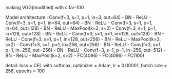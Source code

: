  making VGG(modified) with cifar-100

Model architecture : Conv(f=3, s=1, p=1, in=3, out=64) - BN - ReLU - Conv(f=3, s=1, p=1, in=64, out=64) - BN - ReLU - Conv(f=3, s=1, p=1, in=64, out=128) - BN - ReLU - MaxPool(k=2, s=2) - Conv(f=3, s=1, p=1, in=128, out=128) - BN - ReLU - Conv(f=3, s=1, p=1, in=128, out=128) - BN - ReLU - Conv(f=3, s=1, p=1, in=128, out=256) - BN - ReLU - MaxPool(k=2, s=2) - Conv(f=3, s=1, p=1, in=256, out=256) - BN - ReLU - Conv(f=3, s=1, p=1, in=256, out=256) - BN - ReLU - Conv(f=3, s=1, p=1, in=256, out=512) - BN - ReLU - MaxPool(k=2, s=2) - FC(4096) - FC(4096) - FC(100)

detail: loss = CEL with softmax, optimizer = Adam, lr = 0.00001, batch size = 256, epochs = 100
